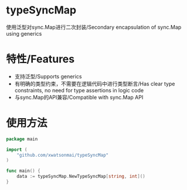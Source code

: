 # typeSyncMap
使用泛型对sync.Map进行二次封装/Secondary encapsulation of sync.Map using generics

# 特性/Features
- 支持泛型/Supports generics
- 有明确的类型约束，不需要在逻辑代码中进行类型断言/Has clear type constraints, no need for type assertions in logic code
- 与sync.Map的API兼容/Compatible with sync.Map API

# 使用方法
```go
package main

import (
	"github.com/xwatsonmai/typeSyncMap"
)

func main() {
	data := typeSyncMap.NewTypeSyncMap[string, int]()
}

```
